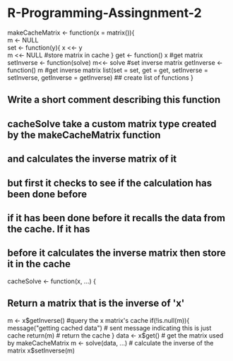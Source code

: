 # R-Programming-Assingnment-2

makeCacheMatrix <- function(x = matrix()){  
m <- NULL  
set <- function(y){
x <<- y  
m <<- NULL #store matrix in cache
}
get <- function() x #get matrix
setInverse <- function(solve) m<<- solve #set inverse matrix
getInverse <- function() m #get inverse matrix
list(set = set, get = get,
setInverse = setInverse,
getInverse = getInverse)  ## create list of functions
}
## Write a short comment describing this function
## cacheSolve take a custom matrix type created by the makeCacheMatrix function
## and calculates the inverse matrix of it
## but first it checks to see if the calculation has been done before
## if it has been done before it recalls the data from the cache. If it has
## before it calculates the inverse matrix then store it in the cache
cacheSolve <- function(x, ...) {
## Return a matrix that is the inverse of 'x'
m <- x$getInverse()                 #query the x matrix's cache
if(!is.null(m)){                    
message("getting cached data")    # sent message indicating this is just cache
return(m)                         # return the cache  
}
data <- x$get()                     # get the matrix used by makeCacheMatrix
m <- solve(data, ...)               # calculate the inverse of the matrix
x$setInverse(m)                     

